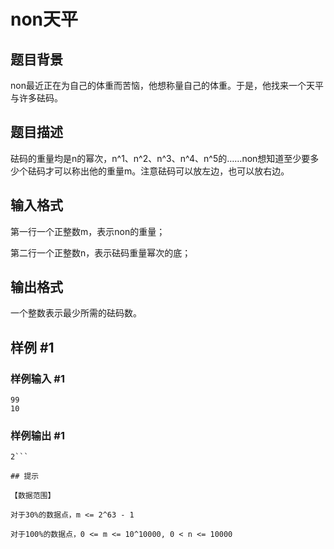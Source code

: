 # non天平

## 题目背景

non最近正在为自己的体重而苦恼，他想称量自己的体重。于是，他找来一个天平与许多砝码。


## 题目描述

砝码的重量均是n的幂次，n^1、n^2、n^3、n^4、n^5的……non想知道至少要多少个砝码才可以称出他的重量m。注意砝码可以放左边，也可以放右边。


## 输入格式

第一行一个正整数m，表示non的重量；

第二行一个正整数n，表示砝码重量幂次的底；


## 输出格式

一个整数表示最少所需的砝码数。


## 样例 #1

### 样例输入 #1
```
99
10
```

### 样例输出 #1

```
2```

## 提示

【数据范围】

对于30%的数据点，m <= 2^63 - 1

对于100%的数据点，0 <= m <= 10^10000, 0 < n <= 10000

